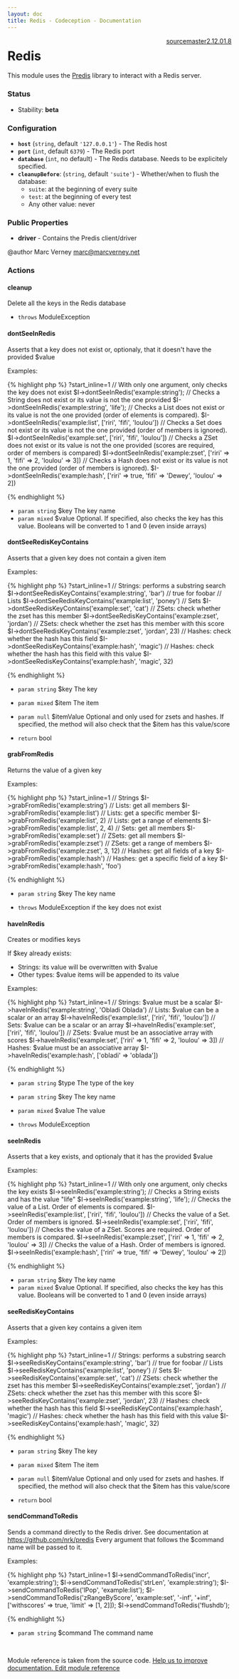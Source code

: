 ```yaml
---
layout: doc
title: Redis - Codeception - Documentation
---
```




<div class="btn-group" role="group" style="float: right" aria-label="..."><a class="btn btn-default" href="https://github.com/Codeception/Codeception/blob/2.2/src/Codeception/Module/Redis.php">source</a><a class="btn btn-default" href="https://github.com/Codeception/Codeception/blob/master/docs/modules/Redis.md">master</a><a class="btn btn-default" href="https://github.com/Codeception/Codeception/blob/2.1/docs/modules/Redis.md">2.1</a><a class="btn btn-default" href="https://github.com/Codeception/Codeception/blob/2.0/docs/modules/Redis.md">2.0</a><a class="btn btn-default" href="https://github.com/Codeception/Codeception/blob/1.8/docs/modules/Redis.md">1.8</a></div>

# Redis


This module uses the [Predis](https://github.com/nrk/predis) library
to interact with a Redis server.

### Status

* Stability: **beta**

### Configuration

* **`host`** (`string`, default `'127.0.0.1'`) - The Redis host
* **`port`** (`int`, default `6379`) - The Redis port
* **`database`** (`int`, no default) - The Redis database. Needs to be explicitely specified.
* **`cleanupBefore`**: (`string`, default `'suite'`) - Whether/when to flush the database:
    * `suite`: at the beginning of every suite
    * `test`: at the beginning of every test
    * Any other value: never

### Public Properties
* **driver** - Contains the Predis client/driver

@author Marc Verney <marc@marcverney.net>


### Actions

#### cleanup
 
Delete all the keys in the Redis database

 * `throws`  ModuleException


#### dontSeeInRedis
 
Asserts that a key does not exist or, optionaly, that it doesn't have the
provided $value

Examples:

{% highlight php %}
?start_inline=1
// With only one argument, only checks the key does not exist
$I->dontSeeInRedis('example:string');
// Checks a String does not exist or its value is not the one provided
$I->dontSeeInRedis('example:string', 'life');
// Checks a List does not exist or its value is not the one provided (order of elements is compared).
$I->dontSeeInRedis('example:list', ['riri', 'fifi', 'loulou'])
// Checks a Set does not exist or its value is not the one provided (order of members is ignored).
$I->dontSeeInRedis('example:set', ['riri', 'fifi', 'loulou'])
// Checks a ZSet does not exist or its value is not the one provided (scores are required, order of members is compared)
$I->dontSeeInRedis('example:zset', ['riri' => 1, 'fifi' => 2, 'loulou' => 3])
// Checks a Hash does not exist or its value is not the one provided (order of members is ignored).
$I->dontSeeInRedis('example:hash', ['riri' => true, 'fifi' => 'Dewey', 'loulou' => 2])

{% endhighlight %}

 * `param string` $key   The key name
 * `param mixed`  $value Optional. If specified, also checks the key has this
value. Booleans will be converted to 1 and 0 (even inside arrays)


#### dontSeeRedisKeyContains
 
Asserts that a given key does not contain a given item

Examples:

{% highlight php %}
?start_inline=1
// Strings: performs a substring search
$I->dontSeeRedisKeyContains('example:string', 'bar') // true for foobar
// Lists
$I->dontSeeRedisKeyContains('example:list', 'poney')
// Sets
$I->dontSeeRedisKeyContains('example:set', 'cat')
// ZSets: check whether the zset has this member
$I->dontSeeRedisKeyContains('example:zset', 'jordan')
// ZSets: check whether the zset has this member with this score
$I->dontSeeRedisKeyContains('example:zset', 'jordan', 23)
// Hashes: check whether the hash has this field
$I->dontSeeRedisKeyContains('example:hash', 'magic')
// Hashes: check whether the hash has this field with this value
$I->dontSeeRedisKeyContains('example:hash', 'magic', 32)

{% endhighlight %}

 * `param string` $key       The key
 * `param mixed`  $item      The item
 * `param null`   $itemValue Optional and only used for zsets and hashes. If
specified, the method will also check that the $item has this value/score

 * `return` bool


#### grabFromRedis
 
Returns the value of a given key

Examples:

{% highlight php %}
?start_inline=1
// Strings
$I->grabFromRedis('example:string')
// Lists: get all members
$I->grabFromRedis('example:list')
// Lists: get a specific member
$I->grabFromRedis('example:list', 2)
// Lists: get a range of elements
$I->grabFromRedis('example:list', 2, 4)
// Sets: get all members
$I->grabFromRedis('example:set')
// ZSets: get all members
$I->grabFromRedis('example:zset')
// ZSets: get a range of members
$I->grabFromRedis('example:zset', 3, 12)
// Hashes: get all fields of a key
$I->grabFromRedis('example:hash')
// Hashes: get a specific field of a key
$I->grabFromRedis('example:hash', 'foo')

{% endhighlight %}

 * `param string` $key The key name


 * `throws`  ModuleException if the key does not exist


#### haveInRedis
 
Creates or modifies keys

If $key already exists:

- Strings: its value will be overwritten with $value
- Other types: $value items will be appended to its value

Examples:

{% highlight php %}
?start_inline=1
// Strings: $value must be a scalar
$I->haveInRedis('example:string', 'Obladi Oblada')
// Lists: $value can be a scalar or an array
$I->haveInRedis('example:list', ['riri', 'fifi', 'loulou'])
// Sets: $value can be a scalar or an array
$I->haveInRedis('example:set', ['riri', 'fifi', 'loulou'])
// ZSets: $value must be an associative array with scores
$I->haveInRedis('example:set', ['riri' => 1, 'fifi' => 2, 'loulou' => 3])
// Hashes: $value must be an associative array
$I->haveInRedis('example:hash', ['obladi' => 'oblada'])

{% endhighlight %}

 * `param string` $type  The type of the key
 * `param string` $key   The key name
 * `param mixed`  $value The value

 * `throws`  ModuleException


#### seeInRedis
 
Asserts that a key exists, and optionaly that it has the provided $value

Examples:

{% highlight php %}
?start_inline=1
// With only one argument, only checks the key exists
$I->seeInRedis('example:string');
// Checks a String exists and has the value "life"
$I->seeInRedis('example:string', 'life');
// Checks the value of a List. Order of elements is compared.
$I->seeInRedis('example:list', ['riri', 'fifi', 'loulou'])
// Checks the value of a Set. Order of members is ignored.
$I->seeInRedis('example:set', ['riri', 'fifi', 'loulou'])
// Checks the value of a ZSet. Scores are required. Order of members is compared.
$I->seeInRedis('example:zset', ['riri' => 1, 'fifi' => 2, 'loulou' => 3])
// Checks the value of a Hash. Order of members is ignored.
$I->seeInRedis('example:hash', ['riri' => true, 'fifi' => 'Dewey', 'loulou' => 2])

{% endhighlight %}

 * `param string` $key   The key name
 * `param mixed`  $value Optional. If specified, also checks the key has this
value. Booleans will be converted to 1 and 0 (even inside arrays)


#### seeRedisKeyContains
 
Asserts that a given key contains a given item

Examples:

{% highlight php %}
?start_inline=1
// Strings: performs a substring search
$I->seeRedisKeyContains('example:string', 'bar') // true for foobar
// Lists
$I->seeRedisKeyContains('example:list', 'poney')
// Sets
$I->seeRedisKeyContains('example:set', 'cat')
// ZSets: check whether the zset has this member
$I->seeRedisKeyContains('example:zset', 'jordan')
// ZSets: check whether the zset has this member with this score
$I->seeRedisKeyContains('example:zset', 'jordan', 23)
// Hashes: check whether the hash has this field
$I->seeRedisKeyContains('example:hash', 'magic')
// Hashes: check whether the hash has this field with this value
$I->seeRedisKeyContains('example:hash', 'magic', 32)

{% endhighlight %}

 * `param string` $key       The key
 * `param mixed`  $item      The item
 * `param null`   $itemValue Optional and only used for zsets and hashes. If
specified, the method will also check that the $item has this value/score

 * `return` bool


#### sendCommandToRedis
 
Sends a command directly to the Redis driver. See documentation at
https://github.com/nrk/predis
Every argument that follows the $command name will be passed to it.

Examples:

{% highlight php %}
?start_inline=1
$I->sendCommandToRedis('incr', 'example:string');
$I->sendCommandToRedis('strLen', 'example:string');
$I->sendCommandToRedis('lPop', 'example:list');
$I->sendCommandToRedis('zRangeByScore', 'example:set', '-inf', '+inf', ['withscores' => true, 'limit' => [1, 2]]);
$I->sendCommandToRedis('flushdb');

{% endhighlight %}

 * `param string` $command The command name


<p>&nbsp;</p><div class="alert alert-warning">Module reference is taken from the source code. <a href="https://github.com/Codeception/Codeception/tree/2.2/src/Codeception/Module/Redis.php">Help us to improve documentation. Edit module reference</a></div>
